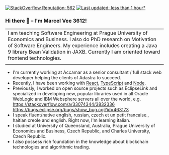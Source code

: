 [![StackOverflow Reputation: 562](https://img.shields.io/badge/StackOverflow-656-F27F33?logo=stackoverflow)](https://stackoverflow.com/users/3832336/marcelv3612) [![Last updated: less than 1 hour*](https://img.shields.io/badge/last%20updated-less%20than%201%20hour*-green)](https://github.com/marcelv3612/marcelv3612/actions)

### Hi there 👋 –  I'm Marcel Vee 3612!

|  |
| --- 
| I am teaching Software Engineering at Prague University of Economics and Business. I also do PhD research on Motivation of Software Engineers. My experience includes creating a Java 9 library Bean Validation in JAXB. Currently I am oriented toward frontend technologies.
|  |

- I'm currently working at Accamar as a senior consultant / full stack web developer helping the clients of Adastra to succeed.
- Recently, I have been working with [React](https://reactjs.org/), [TypeScript](https://www.typescriptlang.org/) and [Node](https://nodejs.org/).
- Previously, I worked on open source projects such as EclipseLink and specialized in developing new, popular libraries used in all Oracle WebLogic and IBM Websphere servers all over the world, e.g. https://stackoverflow.com/a/33074344/3832336 https://bugs.eclipse.org/bugs/show_bug.cgi?id=463173 
- I speak fluent/native english, russian, czech et un petit francaise., haitian creole and english. Right now, I'm learning italian.
- I studied at University of Queensland, Australia, Prague University of Economics and Business, Czech Republic, and Charles University, Czech Republic.
- I also possess rich foundation in the knowledge about blockchain technologies and algorithmic trading.

<!--
**marcelv3612/marcelv3612** is a ✨ _special_ ✨ repository because its `README.md` (this file) appears on your GitHub profile.

Here are some ideas to get you started:

- Recently, I have been working with [React](https://reactjs.org/), [TypeScript](https://www.typescriptlang.org/) and [Node](https://nodejs.org/). You can [read more about my full experience here](https://github.com/rmariuzzo/rmariuzzo/blob/master/EXPERIENCE.md).

- 🔭 I’m currently working on ...
- 🌱 I’m currently learning ...
- 👯 I’m looking to collaborate on ...
- 🤔 I’m looking for help with ...
- 💬 Ask me about ...
- 📫 How to reach me: ...
- 😄 Pronouns: ...
- ⚡ Fun fact: ...
-->
